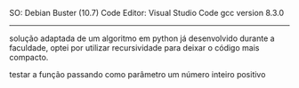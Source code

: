 SO: Debian Buster (10.7)
Code Editor: Visual Studio Code
gcc version 8.3.0

---

solução adaptada de um algoritmo em python já desenvolvido durante a faculdade, optei por utilizar recursividade para deixar o código mais compacto. 

testar a função passando como parâmetro um número inteiro positivo
